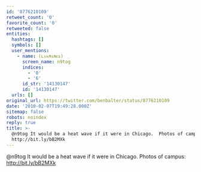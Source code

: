 ```yaml
---
id: '8776210109'
retweet_count: '0'
favorite_count: '0'
retweeted: false
entities:
  hashtags: []
  symbols: []
  user_mentions:
    - name: (ʟᴀᴡʀᴇɴᴄᴇ)
      screen_name: n9tog
      indices:
        - '0'
        - '6'
      id_str: '14130147'
      id: '14130147'
  urls: []
original_url: https://twitter.com/benbalter/status/8776210109
date: '2010-02-07T19:49:28.000Z'
sitemap: false
robots: noindex
reply: true
title: >-
  @n9tog It would be a heat wave if it were in Chicago.  Photos of campus:
  http://bit.ly/bB2MXk
---
```


@n9tog It would be a heat wave if it were in Chicago.  Photos of campus: http://bit.ly/bB2MXk